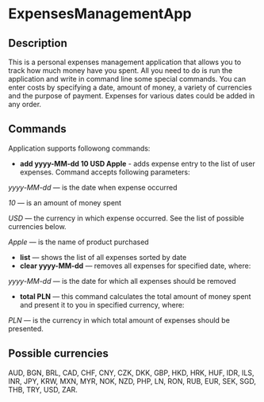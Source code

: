 # ExpensesManagementApp


## Description
This is a personal expenses management application that allows you to track how much money have you spent.
All you need to do is run the application and write in command line some special commands. 
You can enter costs by specifying a date, amount of money, a variety of currencies and the purpose of payment.
Expenses for various dates could be added in any order. 

## Commands
Application supports followong commands:
* **add yyyy-MM-dd 10 USD Apple** - adds expense entry to the list of user expenses. Command accepts following parameters:

*yyyy-MM-dd*  — is the date when expense occurred

*10* — is an amount of money spent

*USD* — the currency in which expense occurred. See the list of possible currencies below.

*Apple* — is the name of product purchased

* **list** — shows the list of all expenses sorted by date
 * **clear yyyy-MM-dd** — removes all expenses for specified date,
where:

*yyyy-MM-dd* — is the date for which all expenses should be removed

* **total PLN** — this command calculates the total amount of money spent and present it to you in specified currency, 
where:

*PLN* — is the currency in which total amount of expenses should be presented.

## Possible currencies

AUD, BGN, BRL, CAD, CHF, CNY, CZK, DKK, GBP, HKD, HRK, HUF, IDR, ILS, INR, JPY, KRW, MXN, MYR, NOK, NZD, PHP, LN, RON, RUB, EUR, SEK, SGD, THB, TRY, USD, ZAR.
